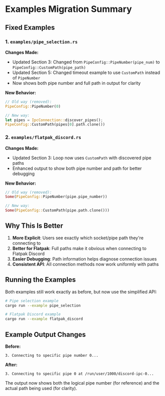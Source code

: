 # Examples Migration Summary

## Fixed Examples

### 1. `examples/pipe_selection.rs`

**Changes Made:**

- Updated Section 3: Changed from `PipeConfig::PipeNumber(pipe_num)` to `PipeConfig::CustomPath(pipe_path)`
- Updated Section 5: Changed timeout example to use `CustomPath` instead of `PipeNumber`
- Now shows both pipe number and full path in output for clarity

**New Behavior:**

```rust
// Old way (removed):
PipeConfig::PipeNumber(0)

// New way:
let pipes = IpcConnection::discover_pipes();
PipeConfig::CustomPath(pipes[0].path.clone())
```

### 2. `examples/flatpak_discord.rs`

**Changes Made:**

- Updated Section 3: Loop now uses `CustomPath` with discovered pipe paths
- Enhanced output to show both pipe number and path for better debugging

**New Behavior:**

```rust
// Old way (removed):
Some(PipeConfig::PipeNumber(pipe.pipe_number))

// New way:
Some(PipeConfig::CustomPath(pipe.path.clone()))
```

## Why This Is Better

1. **More Explicit**: Users see exactly which socket/pipe path they're connecting to
2. **Better for Flatpak**: Full paths make it obvious when connecting to Flatpak Discord
3. **Easier Debugging**: Path information helps diagnose connection issues
4. **Consistent API**: All connection methods now work uniformly with paths

## Running the Examples

Both examples still work exactly as before, but now use the simplified API:

```bash
# Pipe selection example
cargo run --example pipe_selection

# Flatpak Discord example
cargo run --example flatpak_discord
```

## Example Output Changes

**Before:**

```
3. Connecting to specific pipe number 0...
```

**After:**

```
3. Connecting to specific pipe 0 at /run/user/1000/discord-ipc-0...
```

The output now shows both the logical pipe number (for reference) and the actual path being used (for clarity).
